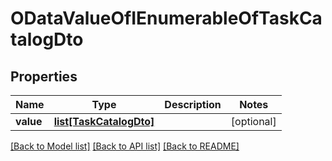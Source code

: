 # ODataValueOfIEnumerableOfTaskCatalogDto

## Properties
Name | Type | Description | Notes
------------ | ------------- | ------------- | -------------
**value** | [**list[TaskCatalogDto]**](TaskCatalogDto.md) |  | [optional] 

[[Back to Model list]](../README.md#documentation-for-models) [[Back to API list]](../README.md#documentation-for-api-endpoints) [[Back to README]](../README.md)


